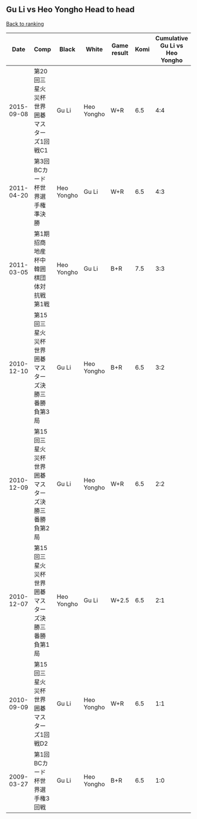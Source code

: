## Gu Li vs Heo Yongho Head to head

[Back to ranking](../../index.md)




| **Date** | **Comp** | **Black** | **White** | **Game result** | **Komi** | **Cumulative Gu Li vs Heo Yongho** | **Gu Li streak** | **Heo Yongho streak** | 
| --- | --- | --- | --- | --- | --- | --- | --- | --- |
| 2015-09-08 | 第20回三星火災杯世界囲碁マスターズ1回戦C1 | Gu Li | Heo Yongho | W+R | 6.5 | 4:4 | 0 | 1 | 
| 2011-04-20 | 第3回BCカード杯世界選手権準決勝 | Heo Yongho | Gu Li | W+R | 6.5 | 4:3 | 1 | 0 | 
| 2011-03-05 | 第1期招商地産杯中韓囲棋団体対抗戦第1戦 | Heo Yongho | Gu Li | B+R | 7.5 | 3:3 | 0 | 1 | 
| 2010-12-10 | 第15回三星火災杯世界囲碁マスターズ決勝三番勝負第3局 | Gu Li | Heo Yongho | B+R | 6.5 | 3:2 | 1 | 0 | 
| 2010-12-09 | 第15回三星火災杯世界囲碁マスターズ決勝三番勝負第2局 | Gu Li | Heo Yongho | W+R | 6.5 | 2:2 | 0 | 1 | 
| 2010-12-07 | 第15回三星火災杯世界囲碁マスターズ決勝三番勝負第1局 | Heo Yongho | Gu Li | W+2.5 | 6.5 | 2:1 | 1 | 0 | 
| 2010-09-09 | 第15回三星火災杯世界囲碁マスターズ1回戦D2 | Gu Li | Heo Yongho | W+R | 6.5 | 1:1 | 0 | 1 | 
| 2009-03-27 | 第1回BCカード杯世界選手権3回戦 | Gu Li | Heo Yongho | B+R | 6.5 | 1:0 | 1 | 0 |




